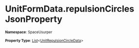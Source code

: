 # UnitFormData.repulsionCircles JsonProperty

<small>**Namespace**: SpaceUsurper</small>

<small>**Property Type**: [List](https://docs.microsoft.com/en-us/dotnet/api/system.collections.generic.list-1?view=netframework-4.5)&lt;[UnitRepulsionCircleData](../UnitRepulsionCircleData.md)&gt;</small>


